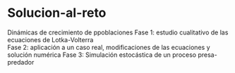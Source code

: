 # Solucion-al-reto
Dinámicas de crecimiento de ppoblaciones
Fase 1: estudio cualitativo de las ecuaciones de Lotka-Volterra  
Fase 2: aplicación a un caso real, modificaciones de las ecuaciones y solución numérica 
Fase 3: Simulación estocástica de un proceso presa-predador  
